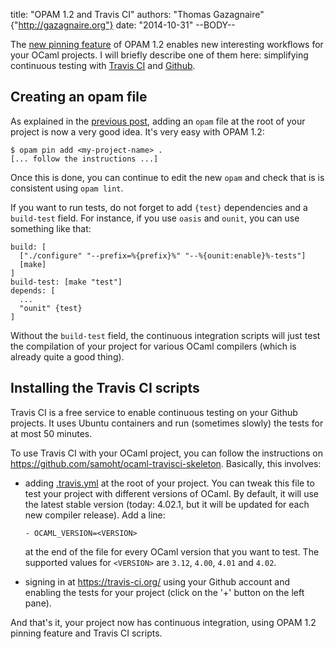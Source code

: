 title: "OPAM 1.2 and Travis CI"
authors: "Thomas Gazagnaire" {"http://gazagnaire.org"}
date: "2014-10-31"
--BODY--

The [new pinning feature][pin] of OPAM 1.2 enables new interesting
workflows for your OCaml projects. I will briefly describe one of them
here: simplifying continuous testing with [Travis CI][travis] and
[Github][github].

## Creating an opam file

As explained in the [previous post][pin], adding an `opam` file at the
root of your project is now a very good idea. It's very easy with OPAM
1.2:

```
$ opam pin add <my-project-name> .
[... follow the instructions ...]
```

Once this is done, you can continue to edit the new `opam` and check
that is is consistent using `opam lint`.

If you want to run tests, do not forget to add `{test}` dependencies
and a `build-test` field. For instance, if you use `oasis` and
`ounit`, you can use something like that:

```
build: [
  ["./configure" "--prefix=%{prefix}%" "--%{ounit:enable}%-tests"]
  [make]
]
build-test: [make "test"]
depends: [
  ...
  "ounit" {test}
]
```

Without the `build-test` field, the continuous integration scripts
will just test the compilation of your project for various OCaml
compilers (which is already quite a good thing).

## Installing the Travis CI scripts

Travis CI is a free service to enable continuous testing on your
Github projects. It uses Ubuntu containers and run (sometimes slowly)
the tests for at most 50 minutes.

To use Travis CI with your OCaml project, you can follow the instructions on
https://github.com/samoht/ocaml-travisci-skeleton. Basically, this involves:

- adding
  [.travis.yml](https://github.com/samoht/ocaml-travisci-skeleton/blob/master/.travis.yml)
  at the root of your project. You can tweak this file to test your
  project with different versions of OCaml. By default, it will use
  the latest stable version (today: 4.02.1, but it will be updated for
  each new compiler release). Add a line:

    ````
  - OCAML_VERSION=<VERSION>
    ````

  at the end of the file for every OCaml version that you want to
  test. The supported values for `<VERSION>` are `3.12`, `4.00`,
  `4.01` and `4.02`.

- signing in at https://travis-ci.org/ using your Github account and
  enabling the tests for your project (click on the '+' button on the
  left pane).

And that's it, your project now has continuous integration, using OPAM 1.2
pinning feature and Travis CI scripts.

[pin]: https://opam.ocaml.org/blog/opam-1-2-pin/
[travis]: https://travis-ci.org/
[github]: https://github.com/